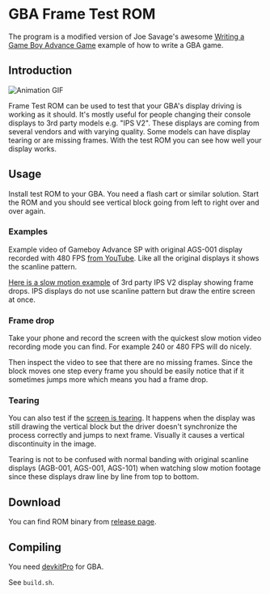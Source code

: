 # GBA Frame Test ROM

The program is a modified version of Joe Savage's awesome [Writing a
Game Boy Advance
Game](https://www.reinterpretcast.com/writing-a-game-boy-advance-game)
example of how to write a GBA game.

## Introduction

![Animation
GIF](https://github.com/veikkos/gba-frame-test/blob/master/animation.gif)

Frame Test ROM can be used to test that your GBA's display driving is
working as it should. It's mostly useful for people changing their
console displays to 3rd party models e.g. "IPS V2". These displays are
coming from several vendors and with varying quality. Some models can
have display tearing or are missing frames. With the test ROM you can
see how well your display works.

## Usage

Install test ROM to your GBA. You need a flash cart or similar
solution. Start the ROM and you should see vertical block going from
left to right over and over again.

### Examples

Example video of Gameboy Advance SP with original AGS-001 display
recorded with 480 FPS [from
YouTube](https://www.youtube.com/watch?v=Zwg9IndS9is). Like all the
original displays it shows the scanline pattern.

[Here is a slow motion
example](https://www.youtube.com/watch?v=GdLMmTVMPP0) of 3rd party IPS
V2 display showing frame drops. IPS displays do not use scanline
pattern but draw the entire screen at once.

### Frame drop

Take your phone and record the screen with the quickest slow motion
video recording mode you can find. For example 240 or 480 FPS will do
nicely.

Then inspect the video to see that there are no missing frames. Since
the block moves one step every frame you should be easily notice that
if it sometimes jumps more which means you had a frame drop.

### Tearing

You can also test if the [screen is
tearing](https://en.wikipedia.org/wiki/Screen_tearing). It happens
when the display was still drawing the vertical block but the driver
doesn't synchronize the process correctly and jumps to next
frame. Visually it causes a vertical discontinuity in the image.

Tearing is not to be confused with normal banding with original
scanline displays (AGB-001, AGS-001, AGS-101) when watching slow
motion footage since these displays draw line by line from top to
bottom.

## Download

You can find ROM binary from [release
page](https://github.com/veikkos/gba-frame-test/releases).

## Compiling

You need [devkitPro](https://devkitpro.org/) for GBA.

See `build.sh`. 
